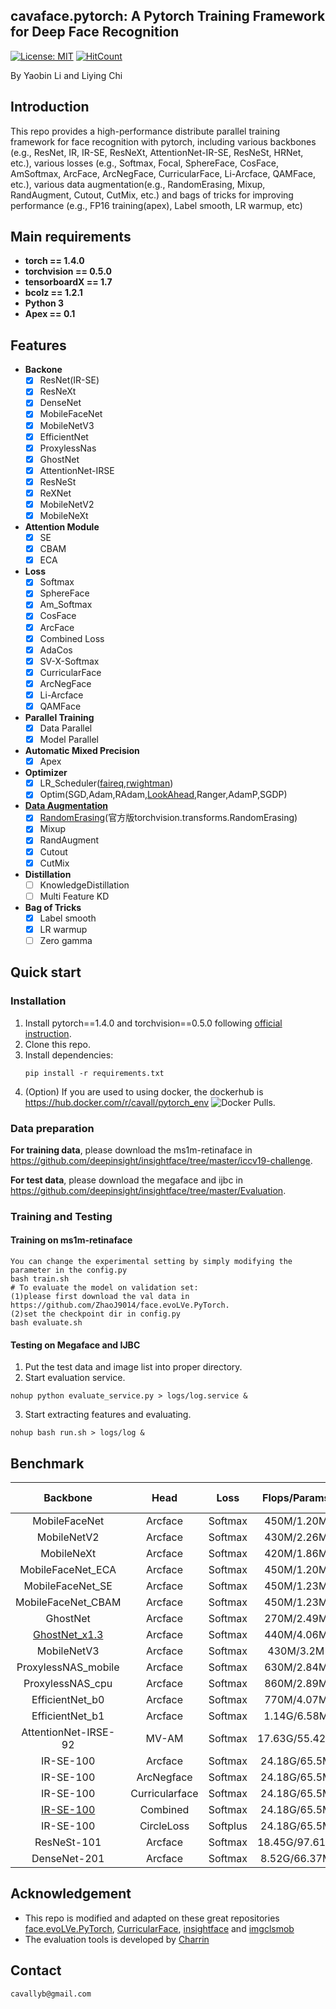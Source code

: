 ## cavaface.pytorch: A Pytorch Training Framework for Deep Face Recognition
[![License: MIT](https://img.shields.io/badge/License-MIT-yellow.svg)](LICENSE)
[![HitCount](http://hits.dwyl.com/cavalleria/cavafacepytorch.svg)](http://hits.dwyl.com/cavalleria/cavafacepytorch)

By Yaobin Li and Liying Chi

## Introduction
This repo provides a high-performance distribute parallel training framework for face recognition with pytorch, including various backbones (e.g., ResNet, IR, IR-SE, ResNeXt, AttentionNet-IR-SE, ResNeSt, HRNet, etc.), various losses (e.g., Softmax, Focal, SphereFace, CosFace, AmSoftmax, ArcFace, ArcNegFace, CurricularFace, Li-Arcface, QAMFace, etc.), various data augmentation(e.g., RandomErasing, Mixup, RandAugment, Cutout, CutMix, etc.) and bags of tricks for improving performance (e.g., FP16 training(apex), Label smooth, LR warmup, etc)
## Main requirements

  * **torch == 1.4.0**
  * **torchvision == 0.5.0**
  * **tensorboardX == 1.7**
  * **bcolz == 1.2.1**
  * **Python 3**
  * **Apex == 0.1**

## Features
  * **Backone**
    * [x] ResNet(IR-SE)
    * [x] ResNeXt
    * [x] DenseNet
    * [x] MobileFaceNet
    * [x] MobileNetV3
    * [x] EfficientNet
    * [x] ProxylessNas
    * [x] GhostNet
    * [x] AttentionNet-IRSE
    * [x] ResNeSt
    * [x] ReXNet
    * [x] MobileNetV2
    * [x] MobileNeXt
  * **Attention Module**
    * [x] SE
    * [x] CBAM
    * [x] ECA
  * **Loss**
    * [x] Softmax
    * [x] SphereFace
    * [x] Am_Softmax
    * [x] CosFace
    * [x] ArcFace
    * [x] Combined Loss
    * [x] AdaCos
    * [x] SV-X-Softmax
    * [x] CurricularFace
    * [x] ArcNegFace
    * [x] Li-Arcface
    * [x] QAMFace
  * **Parallel Training**
    * [x] Data Parallel
    * [x] Model Parallel
  * **Automatic Mixed Precision**
    * [x] Apex
  * **Optimizer**
    * [x] LR_Scheduler([faireq](https://github.com/pytorch/fairseq/tree/master/fairseq/optim/lr_scheduler),[rwightman](https://github.com/rwightman/pytorch-image-models/tree/master/timm/scheduler))
    * [x] Optim(SGD,Adam,RAdam,[LookAhead](https://github.com/lonePatient/lookahead_pytorch),Ranger,AdamP,SGDP)
  * **[Data Augmentation](https://github.com/albumentations-team/albumentations)**
    * [x] [RandomErasing](https://github.com/zhunzhong07/Random-Erasing/blob/master/transforms.py)(官方版torchvision.transforms.RandomErasing)
    * [x] Mixup
    * [x] RandAugment
    * [x] Cutout
    * [x] CutMix
  * **Distillation**
    * [ ] KnowledgeDistillation
    * [ ] Multi Feature KD
  * **Bag of Tricks**
    * [x] Label smooth
    * [x] LR warmup
    * [ ] Zero gamma

## Quick start
### Installation
1. Install pytorch==1.4.0 and torchvision==0.5.0 following [official instruction](https://pytorch.org/).
2. Clone this repo.
3. Install dependencies:
   ```
   pip install -r requirements.txt
   ```
4. (Option) If you are used to using docker, the dockerhub is https://hub.docker.com/r/cavall/pytorch_env ![Docker Pulls](https://img.shields.io/docker/pulls/cavall/pytorch_env?logo=docker).

### Data preparation
**For training data**, please download the ms1m-retinaface in https://github.com/deepinsight/insightface/tree/master/iccv19-challenge.

**For test data**, please download the megaface and ijbc in https://github.com/deepinsight/insightface/tree/master/Evaluation.

### Training and Testing

#### Training on ms1m-retinaface
```
You can change the experimental setting by simply modifying the parameter in the config.py
bash train.sh
# To evaluate the model on validation set:
(1)please first download the val data in https://github.com/ZhaoJ9014/face.evoLVe.PyTorch.
(2)set the checkpoint dir in config.py
bash evaluate.sh
```
#### Testing on Megaface and IJBC
1. Put the test data and image list into proper directory.
2. Start evaluation service.
```
nohup python evaluate_service.py > logs/log.service &
```
3. Start extracting features and evaluating.
```
nohup bash run.sh > logs/log &
```

## Benchmark
| Backbone | Head | Loss | Flops/Params | Megaface(Id/ver@1e-6) | IJBC(tar@far=1e-4) |
| :----: | :----: | :----: | :----: | :----: | :----: |
| MobileFaceNet | Arcface | Softmax | 450M/1.20M | 92.8694/93.6329 | 92.80 |
| MobileNetV2 | Arcface | Softmax | 430M/2.26M | 92.8128/93.7644 | 93.30 |
| MobileNeXt | Arcface | Softmax | 420M/1.86M | 93.3368/94.6913 | 93.38 |
| MobileFaceNet_ECA | Arcface | Softmax | 450M/1.20M | 93.7624/95.2328 | 93.40 |
| MobileFaceNet_SE | Arcface | Softmax | 450M/1.23M | 94.0951/94.4687 | 93.57 |
| MobileFaceNet_CBAM | Arcface | Softmax | 450M/1.23M | 93.3068/94.3346 | 93.53 |
| GhostNet | Arcface | Softmax | 270M/2.49M | 93.3914/94.3359 | 93.50 |
| [GhostNet_x1.3](https://drive.google.com/file/d/1KVgXIJo2Ym0Ffp3yK9FrIaiqjdAr2KFX/view?usp=sharing) | Arcface | Softmax | 440M/4.06M | 95.3005/95.7757 | 94.27 |
| MobileNetV3 | Arcface | Softmax | 430M/3.2M | 93.9805/95.7314 | 93.57 |
| ProxylessNAS_mobile | Arcface | Softmax | 630M/2.84M | 93.2886/95.2094 | 93.74 |
| ProxylessNAS_cpu | Arcface | Softmax | 860M/2.89M | 95.4242/95.79 | 94.22 |
| EfficientNet_b0 | Arcface | Softmax | 770M/4.07M | 96.3589/97.1946 | 94.84 |
| EfficientNet_b1 | Arcface | Softmax | 1.14G/6.58M | 97.095/97.4003 | 95.38 |
| AttentionNet-IRSE-92 | MV-AM | Softmax | 17.63G/55.42M | 99.1356/99.3999 | 96.56 |
| IR-SE-100 | Arcface | Softmax | 24.18G/65.5M | 99.0881/99.4259 | 96.69 |
| IR-SE-100 | ArcNegface | Softmax | 24.18G/65.5M  | 99.1304/98.7099 | 96.81 |
| IR-SE-100 | Curricularface | Softmax| 24.18G/65.5M  | 99.0497/98.6162 | 97.00 |
| [IR-SE-100](https://drive.google.com/file/d/1HdXgFmyMX4MGETTx6ACmx8AB-v79hrhp/view?usp=sharing) | Combined | Softmax| 24.18G/65.5M | 99.0718/99.4493 | 96.83 |
| IR-SE-100 | CircleLoss | Softplus| 24.18G/65.5M  | 98.5732/98.4834 | 96.52 |
| ResNeSt-101 | Arcface | Softmax| 18.45G/97.61M | 98.8746/98.5615 | 96.63 |
| DenseNet-201 | Arcface | Softmax| 8.52G/66.37M | 98.3649/98.4294 | 96.03 |






## Acknowledgement

* This repo is modified and adapted on these great repositories [face.evoLVe.PyTorch](https://github.com/ZhaoJ9014/face.evoLVe.PyTorch), [CurricularFace](https://github.com/HuangYG123/CurricularFace), [insightface](https://github.com/deepinsight/insightface) and [imgclsmob](https://github.com/osmr/imgclsmob/)
* The evaluation tools is developed by [Charrin](https://github.com/Charrin)

## Contact

```
cavallyb@gmail.com
```


